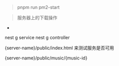 > pnpm run pm2-start

> 服务器上的下载操作
- 



nest g service 
nest g controller



{server-name}/public/index.html 来测试服务是否可用

{server-name}/public/music/{music-id}